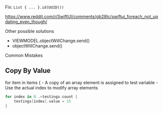 
Fix: 
`List { ... }.id(UUID())`

https://www.reddit.com/r/SwiftUI/comments/gb28lc/swiftui_foreach_not_updating_even_though/


Other possible solutions
- VIEWMODEL.objectWillChange.send()
- objectWillChange.send()


Common Mistakes

## Copy By Value
for item in items {
	- A copy of an array element is assigned to test variable
	- Use the actual index to modify array elements
```swift
for index in 0..<testings.count {
    testings[index].value = 15
}
```